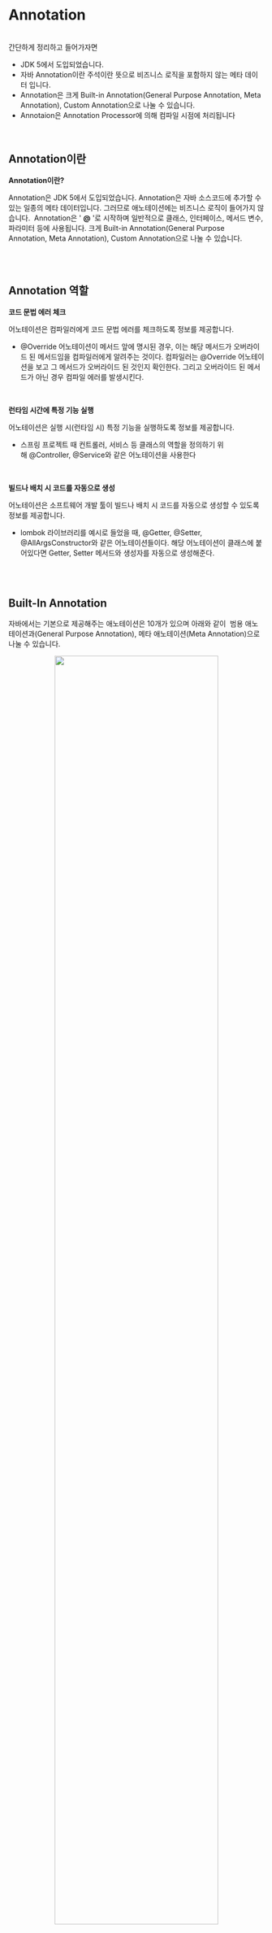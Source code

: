 # Annotation
<br/>
간단하게 정리하고 들어가자면

-   JDK 5에서 도입되었습니다.
-   자바 Annotation이란 주석이란 뜻으로 비즈니스 로직을 포함하지 않는 메타 데이터 입니다.
-   Annotation은 크게 Built-in Annotation(General Purpose Annotation, Meta Annotation), Custom Annotation으로 나눌 수 있습니다.
- Annotaion은 Annotation Processor에 의해 컴파일 시점에 처리됩니다


<br/>

## Annotation이란

**Annotation이란?**

Annotation은 JDK 5에서 도입되었습니다.
Annotation은 자바 소스코드에 추가할 수 있는 일종의 메타 데이터입니다. 그러므로 애노테이션에는 비즈니스 로직이 들어가지 않습니다. 
Annotation은 ' **@** '로 시작하며 일반적으로 클래스, 인터페이스, 메서드 변수, 파라미터 등에 사용됩니다.
크게 Built-in Annotation(General Purpose Annotation, Meta Annotation), Custom Annotation으로 나눌 수 있습니다.

<br/>
<br/>

## Annotation 역할

**코드 문법 에러 체크**

어노테이션은 컴파일러에게 코드 문법 에러를 체크하도록 정보를 제공합니다.
-   @Override 어노테이션이 메서드 앞에 명시된 경우, 이는 해당 메서드가 오버라이드 된 메서드임을 컴파일러에게 알려주는 것이다. 컴파일러는 @Override 어노테이션을 보고 그 메서드가 오버라이드 된 것인지 확인한다. 그리고 오버라이드 된 메서드가 아닌 경우 컴파일 에러를 발생시킨다.

<br/>

**런타임 시간에 특정 기능 실행**

어노테이션은 실행 시(런타임 시) 특정 기능을 실행하도록 정보를 제공합니다.
-   스프링 프로젝트 때 컨트롤러, 서비스 등 클래스의 역할을 정의하기 위해 @Controller, @Service와 같은 어노테이션을 사용한다

<br/>

**빌드나 배치 시 코드를 자동으로 생성**

어노테이션은 소프트웨어 개발 툴이 빌드나 배치 시 코드를 자동으로 생성할 수 있도록 정보를 제공합니다.
-   lombok 라이브러리를 예시로 들었을 때, @Getter, @Setter, @AllArgsConstructor와 같은 어노테이션들이다. 해당 어노테이션이 클래스에 붙어있다면 Getter, Setter 메서드와 생성자를 자동으로 생성해준다.

<br/>
<br/>

## Built-In Annotation

자바에서는 기본으로 제공해주는 애노테이션은 10개가 있으며 아래와 같이  범용 애노테이션과(General Purpose Annotation), 메타 애노테이션(Meta Annotation)으로 나눌 수 있습니다.

 <p align="center"> 
  <img
    src="https://media.geeksforgeeks.org/wp-content/uploads/20211110125455/JavaAnnotations.jpg"
    width="80%"
    height="80%"
  />
  https://www.geeksforgeeks.org/annotations-in-java/
 </p>

<br/>

### **General Purpose Annotation**

-   **@Override** : Superclass의 메서드를 재정의하고 싶을 때 이 주석을 사용하여 메서드를 재정의하고 있음을 컴파일러에 알려야 합니다. 따라서 상위 클래스 메서드가 제거되거나 변경되면 컴파일러에서 오류 메시지를 표시합니다.

-   **@Deprecated** : 메서드가 더 이상 사용되지 않는다는 사실을 컴파일러가 알기를 원할 때 이 주석을 사용해야 합니다. Java는 javadoc에서 이 메서드가 더 이상 사용되지 않는 이유와 사용할 대안이 무엇인지에 대한 정보를 제공해야 한다고 권장합니다.

-   **@SuppressWarnings** :예를 들어 자바 제네릭에서 원시 유형을 사용하는 것과 같이 컴파일러가 생성하는 특정 경고를 무시하도록 컴파일러에 지시하기 위한 것입니다. 보존 정책은 SOURCE이며 컴파일러에서 폐기됩니다.

-   **@FunctionalInterface** : 인터페이스가 기능적 인터페이스임을 나타내기 위해 Java 8에 도입되었습니다.

-   **@SafeVarargs** :주석이 달린 메서드 또는 생성자의 본문이 해당 varargs 매개 변수에 대해 잠재적으로 안전하지 않은 작업을 수행하지 않는다는 프로그래머 주장입니다.

<br/>

### **Meta Annotation**

메타 애노테이션은 어노테이션을 위한 어노테이션으로 해당 어노테이션의 동작 대상, 스코프를 결정하는 어노테이션입니다. 주로 새로운 어노테이션을 정의할 때 사용됩니다.

-   **@Documented**: 애노테이션에 대한 정보가 javadoc 문서에 포함되도록 합니다. 유형 선언에 Documented로 애노테이션이 달린 경우 해당 주석은 주석이 달린 요소의 공개 API의 일부가 됩니다.

-   **@Target** : 애노테이션 유형을 적용할 수 있는 요소의 종류를 나타냅니다. 요소를 정해주지 않으면  모든 요소에서 애노테이션을 사용할 수 있습니다.
    -   TYPE – Type에만 적용됩니다. Type은 Java 클래스나 인터페이스, Enum 또는 Annotation일 수 있습니다.
    -   FIELD – Java 필드(객체, 인스턴스 또는 정적, 클래스 수준에서 선언됨)에만 적용됩니다.
    -   METHOD – 메서드에만 적용됩니다.
    -   PARAMETER – 메서드 정의의 메서드 매개변수에만 적용됩니다.
    -   CONSTRUCTOR – 클래스의 생성자에만 적용할 수 있습니다.
    -   LOCAL\_VARIABLE – 로컬 변수에만 적용할 수 있습니다. (메서드 또는 코드 블록 내에서 선언된 변수).
    -   ANNOTATION\_TYPE – 주석 유형에만 적용됩니다.
    -   PACKAGE – 패키지에만 적용됩니다.

-   **@Inherited**: 어노테이션을 자식 클래스에게도 붙이기 위해(상속) 사용하는 어노테이션으로 슈퍼클래스에 이 애노테이션을 붙이면 서브클래스에도 이 애노테이션을 붙인 것과 같습니다.  
    
-   **@Retention**: 애노테이션이 삭제되는 시기를 지정합니다. 가능한 값이 SOURCE, CLASS 및 RUNTIME인 RetentionPolicy 인수를 사용합니다.
    -   SOURCE: 주석은 컴파일 타임에 사용되며 런타임에 삭제됩니다.
    -   CLASS: 주석은 컴파일 타임에 클래스 파일에 저장되고 런타임에 폐기됩니다.
    -   RUNTIME: 주석은 런타임 시 유지됩니다.

-   **@Repeatable** : 어노테이션이 유형이 반복 가능함을 나타내는 데 사용됩니다.

<br/>
<br/>

## Custom Annotation

사용자가 개발의 편의를 위해 정의하는 어노테이션입니다.  
어노테이션은 특별한 종류의 인터페이스이며, 일반 인터페이스와 타입 구분을 위해 @를 앞에 붙여  Java 어노테이션 정의임을 Java 컴파일러에 알립니다.

```java
@Target(ElementType.PARAMETER)
@Retention(RetentionPolicy.RUNTIME)
public @interface LoginUser {

}
```

어노테이션은 메타데이터의 저장을 위한 Element를 가질 수 있습니다. 그리고 이 Element의 개수에 따라 Marker Annotation, Single-value Annotation, Full Annotation으로 나뉩니다.

#### **Maeker Annotation**

-  멤버 변수가 없으며, 단순히 표식으로서 사용되는 Annotaion입니다.  
-  @AnnotationName

#### **Single-value Annotation**

-  멤버로 단일 변수만 갖는 Annotaion. 단일 변수 밖에 없기 때문에 (값)만을 명시하여 데이터를 전달  
-  @AnnotationName(elementValue)

#### **Full Annotation**

-  멤버로 둘 이상의 변수를 갖는 Annotaion으로, 데이터를 (값=쌍)의 형태로 전달  
-  @AnnotationName(element=value, element=value, ...)

<br/>
<br/>

## Annotation은 어떻게 처리되는가

위에서는 어노테이션은 무엇이고, 어떤 것들이 있는가에 대해서 알아봤다면 이제는 이 애노테이션이 어떻게 처리되는가에 대해서 알아보겠습니다. 애노테이션은 Annotation Processor에 의해 컴파일 시점에 처리됩니다

Annotation Processor는 실제로 javac(java compiler)의 일부이므로 모든 처리를 컴파일 시점에 하게 됩니다.


<details>
<summary>더보기</summary>
<div markdown="1">

모든 처리를 컴파일 타임에..? 여기서 조금 헷갈렸는데  
왜냐하면 의존성 주입 (ex. @Autowired, @Service) 같은 경우 런타임 시점에 이루어진다고 알고 있었기 때문입니다.  
<br/>
여기서는 Annotation Processor와 관계없이 리플렉션이 무엇인가를 알아야 하는데   
리플렉션이란 "구체적인 클래스 타입을 알지 못해도 그 클래스의 메서드, 타입, 변수들을 접근할 수 있도록 해주는 자바 API"로
<br/>
자바는 컴파일 시점에 타입을 결정하는 정적 언어이지만 리플렉션을 이용하면 런타임 시점에 동적으로 클래스의 정보를 가져올 수 있습니다.  이 클래스의 정보에 는 '어노테이션'에 대한 정보도 포함입니다.
<br/>   
리플렉션은 runtime 시점에 실행된다고 했는데,  
 @Retention(RetentionPolicy.RUNTIME) 설정을 하면 어노테이션이 runtime 시점에도 살아 있을 수 있기 때문에 
리플렉션의 getAnnotation(s), getDeclareAnnotaion(s) 등의 메서드를 통해 원하는 어노테이션이 있는지 확인하고 붙어 있다면 원하는 로직을 수행하는 것입니다  
<br/>
다시 한번 애노테이션은 주석일 뿐 비즈니스 로직이 아닙니다.  
<br/>
@Autowired에 @Retention(RetentionPolicy.RUNTIME) 설정인 것을 확인할 수 있습니다
<center>
  <img
    src="https://img1.daumcdn.net/thumb/R1280x0/?scode=mtistory2&fname=https%3A%2F%2Fblog.kakaocdn.net%2Fdn%2FqVwCY%2FbtrRS5iLMEB%2FKmVT9W7ErUkpgMzYAbFxok%2Fimg.png"
    width="100%"
    height="100%"
  />
  
</center>

</div>
</details>

<br/>

Annotation Processor는 컴파일 단계에서 Annotation에 정의된 일렬의 프로세스를 동작하게 합니다. (특정 애노테이션 프로세서는 라운드를 돌면서 특정한 애노테이션이 붙어있는 소스코드를 참조해서 또 다른 소스코드를 만들 수 있습니다)
<br/>
밑에 이미지와 설명을 보면 이해하기 쉽습니다.

 <p align="center"> 
  <img
    src="https://miro.medium.com/max/750/1*JE0JEPdnwTvhYISlL62nEA.webp"
    width="90%"
    height="90%"
  />
   https://miro.medium.com/max/750/1*JE0JEPdnwTvhYISlL62nEA.webp
</p>

<br/>

-   Javac이 컴파일을 시작합니다. Javac은 ServiceLoader가 선택할 클래스 경로에 애노테이션 프로세서를 넣었기 때문에 다른 모든 애노테이션 프로세서를 이미 알고 있습니다.
-   Javac은 첫 번째 프로세싱 라운드에서 '.class 파일을 생성합니다(javac는 이미 '.java' 파일을 처리했으므로 사용된 주석을 이미 알고 있습니다) 각 애노테이션에 대한 애노테이션 프로세서에 제어권을 넘깁니다.
-   이제 애노테이션 프로세서가 작업을 시작합니다. 여기서 애노테이션 프로세서는 추가 '.java' 파일을 생성하거나 생성하지 않을 수 있습니다.
-   위 단계에서 모든 원본 '.java' 파일이 컴파일되었습니다. 그러나 애노테이션 프로세서가 애노테이션이 포함된 '.java' 클래스를 생성했다면 javac가 이를 감지하고 다른 프로세싱 라운드를 시작합니다. (round 2)
-   이러한 라운드는 어노테이션 프로세서가 더 이상 처리할 어노테이션이 없어질 때까지 반복합니다

애노테이션 프로세서의 동작원리는 기존 파일을 변경하는 것이 아니라, 새로운 파일을 생성하는 것을 알 수 있습니다

<br/>
<br/>

#### Reference

-   [https://medium.com/swlh/all-about-annotations-and-annotation-processors-4af47159f29d](https://medium.com/swlh/all-about-annotations-and-annotation-processors-4af47159f29d)
